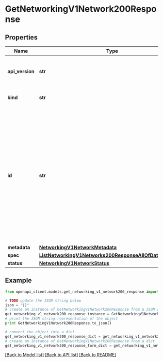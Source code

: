 # GetNetworkingV1Network200Response


## Properties
Name | Type | Description | Notes
------------ | ------------- | ------------- | -------------
**api_version** | **str** | APIVersion defines the schema version of this representation of a resource. | [readonly] 
**kind** | **str** | Kind defines the object this REST resource represents. | [readonly] 
**id** | **str** | ID is the \&quot;natural identifier\&quot; for an object within its scope/namespace; it is normally unique across time but not space. That is, you can assume that the ID will not be reclaimed and reused after an object is deleted (\&quot;time\&quot;); however, it may collide with IDs for other object &#x60;kinds&#x60; or objects of the same &#x60;kind&#x60; within a different scope/namespace (\&quot;space\&quot;). | [readonly] 
**metadata** | [**NetworkingV1NetworkMetadata**](NetworkingV1NetworkMetadata.md) |  | [optional] 
**spec** | [**ListNetworkingV1Networks200ResponseAllOfDataInnerSpec**](ListNetworkingV1Networks200ResponseAllOfDataInnerSpec.md) |  | 
**status** | [**NetworkingV1NetworkStatus**](NetworkingV1NetworkStatus.md) |  | 

## Example

```python
from openapi_client.models.get_networking_v1_network200_response import GetNetworkingV1Network200Response

# TODO update the JSON string below
json = "{}"
# create an instance of GetNetworkingV1Network200Response from a JSON string
get_networking_v1_network200_response_instance = GetNetworkingV1Network200Response.from_json(json)
# print the JSON string representation of the object
print GetNetworkingV1Network200Response.to_json()

# convert the object into a dict
get_networking_v1_network200_response_dict = get_networking_v1_network200_response_instance.to_dict()
# create an instance of GetNetworkingV1Network200Response from a dict
get_networking_v1_network200_response_form_dict = get_networking_v1_network200_response.from_dict(get_networking_v1_network200_response_dict)
```
[[Back to Model list]](../ccloud/README.md#documentation-for-models) [[Back to API list]](../ccloud/README.md#documentation-for-api-endpoints) [[Back to README]](../ccloud/README.md)


